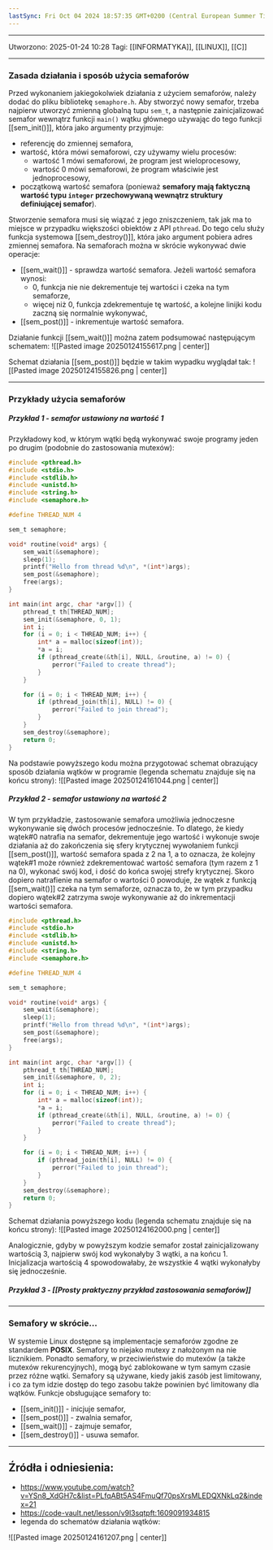 ```yaml
---
lastSync: Fri Oct 04 2024 18:57:35 GMT+0200 (Central European Summer Time)
---
```


---
Utworzono: 2025-01-24 10:28
Tagi: [[INFORMATYKA]], [[LINUX]], [[C]]

---
### **Zasada działania i sposób użycia semaforów**
Przed wykonaniem jakiegokolwiek działania z użyciem semaforów, należy dodać do pliku bibliotekę `semaphore.h`. Aby stworzyć nowy semafor, trzeba najpierw utworzyć zmienną globalną tupu `sem_t`, a następnie zainicjalizować semafor wewnątrz funkcji `main()` wątku głównego używając do tego funkcji [[sem_init()]], która jako argumenty przyjmuje:
- referencję do zmiennej semafora,
- wartość, która mówi semaforowi, czy używamy wielu procesów:
	- wartość 1 mówi semaforowi, że program jest wieloprocesowy,
	- wartość 0 mówi semaforowi, że program właściwie jest jednoprocesowy,
- początkową wartość semafora (ponieważ **semafory mają faktyczną wartość typu `integer` przechowywaną wewnątrz struktury definiującej semafor**).

Stworzenie semafora musi się wiązać z jego zniszczeniem, tak jak ma to miejsce w przypadku większości obiektów z API `pthread`. Do tego celu służy funkcja systemowa [[sem_destroy()]], która jako argument pobiera adres zmiennej semafora. Na semaforach można w skrócie wykonywać dwie operacje:
- [[sem_wait()]] - sprawdza wartość semafora. Jeżeli wartość semafora wynosi:
	- 0, funkcja nie nie dekrementuje tej wartości i czeka na tym semaforze,
	- więcej niż 0, funkcja zdekrementuje tę wartość, a kolejne linijki kodu zaczną się normalnie wykonywać,
- [[sem_post()]] - inkrementuje wartość semafora.

Działanie funkcji [[sem_wait()]] można zatem podsumować następującym schematem:
![[Pasted image 20250124155617.png | center]]

Schemat działania [[sem_post()]] będzie w takim wypadku wyglądał tak:
![[Pasted image 20250124155826.png | center]]

---
### **Przykłady użycia semaforów**
##### Przykład 1 - semafor ustawiony na wartość 1
Przykładowy kod, w którym wątki będą wykonywać swoje programy jeden po drugim (podobnie do zastosowania mutexów):

```c
#include <pthread.h>
#include <stdio.h>
#include <stdlib.h>
#include <unistd.h>
#include <string.h>
#include <semaphore.h>

#define THREAD_NUM 4

sem_t semaphore;

void* routine(void* args) {
    sem_wait(&semaphore);
    sleep(1);
    printf("Hello from thread %d\n", *(int*)args);
    sem_post(&semaphore);
    free(args);
}

int main(int argc, char *argv[]) {
    pthread_t th[THREAD_NUM];
    sem_init(&semaphore, 0, 1);
    int i;
    for (i = 0; i < THREAD_NUM; i++) {
        int* a = malloc(sizeof(int));
        *a = i;
        if (pthread_create(&th[i], NULL, &routine, a) != 0) {
            perror("Failed to create thread");
        }
    }

    for (i = 0; i < THREAD_NUM; i++) {
        if (pthread_join(th[i], NULL) != 0) {
            perror("Failed to join thread");
        }
    }
    sem_destroy(&semaphore);
    return 0;
}
```

Na podstawie powyższego kodu można przygotować schemat obrazujący sposób działania wątków w programie (legenda schematu znajduje się na końcu strony):
![[Pasted image 20250124161044.png | center]]

##### Przykład 2 - semafor ustawiony na wartość 2
W tym przykładzie, zastosowanie semafora umożliwia jednoczesne wykonywanie się dwóch procesów jednocześnie. To dlatego, że kiedy wątek#0 natrafia na semafor, dekrementuje jego wartość i wykonuje swoje działania aż do zakończenia się sfery krytycznej wywołaniem funkcji [[sem_post()]], wartość semafora spada z 2 na 1, a to oznacza, że kolejny wątek#1 może również zdekrementować wartość semafora (tym razem z 1 na 0), wykonać swój kod, i dość do końca swojej strefy krytycznej. Skoro dopiero natrafienie na semafor o wartości 0 powoduje, że wątek z funkcją [[sem_wait()]] czeka na tym semaforze, oznacza to, że w tym przypadku dopiero wątek#2 zatrzyma swoje wykonywanie aż do inkrementacji wartości semafora.

```c
#include <pthread.h>
#include <stdio.h>
#include <stdlib.h>
#include <unistd.h>
#include <string.h>
#include <semaphore.h>

#define THREAD_NUM 4

sem_t semaphore;

void* routine(void* args) {
    sem_wait(&semaphore);
    sleep(1);
    printf("Hello from thread %d\n", *(int*)args);
    sem_post(&semaphore);
    free(args);
}

int main(int argc, char *argv[]) {
    pthread_t th[THREAD_NUM];
    sem_init(&semaphore, 0, 2);
    int i;
    for (i = 0; i < THREAD_NUM; i++) {
        int* a = malloc(sizeof(int));
        *a = i;
        if (pthread_create(&th[i], NULL, &routine, a) != 0) {
            perror("Failed to create thread");
        }
    }

    for (i = 0; i < THREAD_NUM; i++) {
        if (pthread_join(th[i], NULL) != 0) {
            perror("Failed to join thread");
        }
    }
    sem_destroy(&semaphore);
    return 0;
}
```

Schemat działania powyższego kodu (legenda schematu znajduje się na końcu strony):
![[Pasted image 20250124162000.png | center]]

Analogicznie, gdyby w powyższym kodzie semafor został zainicjalizowany wartością 3, najpierw swój kod wykonałyby 3 wątki, a na końcu 1. Inicjalizacja wartością 4 spowodowałaby, że wszystkie 4 wątki wykonałyby się jednocześnie. 

##### Przykład 3 - [[Prosty praktyczny przykład zastosowania semaforów]]

---
### **Semafory w skrócie...**
W systemie Linux dostępne są implementacje semaforów zgodne ze standardem **POSIX**. Semafory to niejako mutexy z nałożonym na nie licznikiem. Ponadto semafory, w przeciwieństwie do mutexów (a także mutexów rekurencyjnych), mogą być zablokowane w tym samym czasie przez różne wątki. Semafory są używane, kiedy jakiś zasób jest limitowany, i co za tym idzie dostęp do tego zasobu także powinien być limitowany dla wątków. Funkcje obsługujące semafory to:
- [[sem_init()]] - inicjuje semafor,
- [[sem_post()]] - zwalnia semafor,
- [[sem_wait()]] - zajmuje semafor,
- [[sem_destroy()]] - usuwa semafor.

---
## Źródła i odniesienia:
- https://www.youtube.com/watch?v=YSn8_XdGH7c&list=PLfqABt5AS4FmuQf70psXrsMLEDQXNkLq2&index=21
- https://code-vault.net/lesson/v9l3sqtpft:1609091934815
- legenda do schematów działania wątków:

![[Pasted image 20250124161207.png | center]]